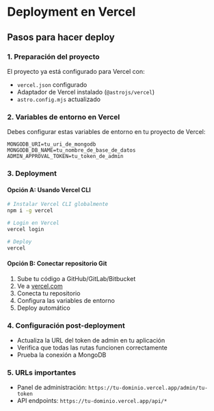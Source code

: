 # Deployment en Vercel

## Pasos para hacer deploy

### 1. Preparación del proyecto
El proyecto ya está configurado para Vercel con:
- `vercel.json` configurado
- Adaptador de Vercel instalado (`@astrojs/vercel`)
- `astro.config.mjs` actualizado

### 2. Variables de entorno en Vercel
Debes configurar estas variables de entorno en tu proyecto de Vercel:

```
MONGODB_URI=tu_uri_de_mongodb
MONGODB_DB_NAME=tu_nombre_de_base_de_datos
ADMIN_APPROVAL_TOKEN=tu_token_de_admin
```

### 3. Deployment

#### Opción A: Usando Vercel CLI
```bash
# Instalar Vercel CLI globalmente
npm i -g vercel

# Login en Vercel
vercel login

# Deploy
vercel
```

#### Opción B: Conectar repositorio Git
1. Sube tu código a GitHub/GitLab/Bitbucket
2. Ve a [vercel.com](https://vercel.com)
3. Conecta tu repositorio
4. Configura las variables de entorno
5. Deploy automático

### 4. Configuración post-deployment
- Actualiza la URL del token de admin en tu aplicación
- Verifica que todas las rutas funcionen correctamente
- Prueba la conexión a MongoDB

### 5. URLs importantes
- Panel de administración: `https://tu-dominio.vercel.app/admin/tu-token`
- API endpoints: `https://tu-dominio.vercel.app/api/*`